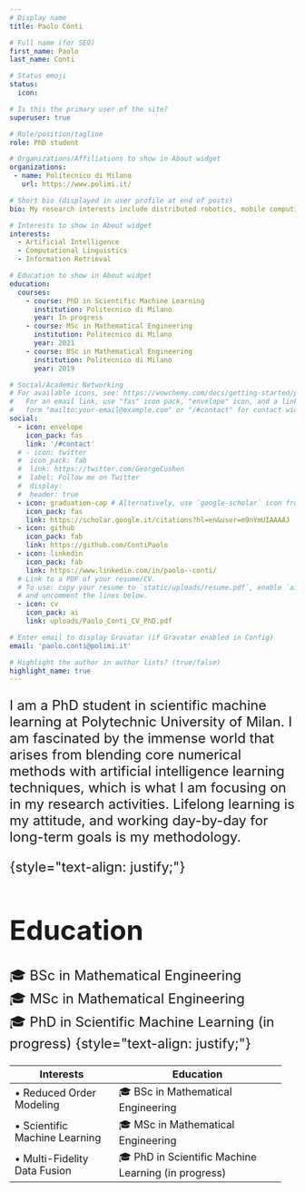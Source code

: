```yaml
---
# Display name
title: Paolo Conti

# Full name (for SEO)
first_name: Paolo
last_name: Conti

# Status emoji
status:
  icon:

# Is this the primary user of the site?
superuser: true

# Role/position/tagline
role: PhD student

# Organizations/Affiliations to show in About widget
organizations:
 - name: Politecnico di Milano
   url: https://www.polimi.it/

# Short bio (displayed in user profile at end of posts)
bio: My research interests include distributed robotics, mobile computing and programmable matter.

# Interests to show in About widget
interests:
  - Artificial Intelligence
  - Computational Linguistics
  - Information Retrieval

# Education to show in About widget
education:
  courses:
    - course: PhD in Scientific Machine Learning
      institution: Politecnico di Milano
      year: In progress
    - course: MSc in Mathematical Engineering
      institution: Politecnico di Milano
      year: 2021
    - course: BSc in Mathematical Engineering
      institution: Politecnico di Milano
      year: 2019

# Social/Academic Networking
# For available icons, see: https://wowchemy.com/docs/getting-started/page-builder/#icons
#   For an email link, use "fas" icon pack, "envelope" icon, and a link in the
#   form "mailto:your-email@example.com" or "/#contact" for contact widget.
social:
  - icon: envelope
    icon_pack: fas
    link: '/#contact'
  # - icon: twitter
  #  icon_pack: fab
  #  link: https://twitter.com/GeorgeCushen
  #  label: Follow me on Twitter
  #  display:
  #  header: true
  - icon: graduation-cap # Alternatively, use `google-scholar` icon from `ai` icon pack
    icon_pack: fas
    link: https://scholar.google.it/citations?hl=en&user=m9nYmUIAAAAJ
  - icon: github
    icon_pack: fab
    link: https://github.com/ContiPaolo
  - icon: linkedin
    icon_pack: fab
    link: https://www.linkedin.com/in/paolo--conti/
  # Link to a PDF of your resume/CV.
  # To use: copy your resume to `static/uploads/resume.pdf`, enable `ai` icons in `params.yaml`,
  # and uncomment the lines below.
  - icon: cv
    icon_pack: ai
    link: uploads/Paolo_Conti_CV_PhD.pdf

# Enter email to display Gravatar (if Gravatar enabled in Config)
email: 'paolo.conti@polimi.it'

# Highlight the author in author lists? (true/false)
highlight_name: true
---
```

<font size="5">

<p>I am a PhD student in scientific machine learning at Polytechnic University of Milan. I am fascinated by the immense world that arises from blending core numerical methods with artificial intelligence learning techniques, which is what I am focusing on in my research activities. Lifelong learning is my attitude, and working day-by-day for long-term goals is my methodology.</p>
{style="text-align: justify;"}

# Education  
&#127891; BSc in Mathematical Engineering   
&#127891; MSc in Mathematical Engineering  
&#127891; PhD in Scientific Machine Learning (in progress)
{style="text-align: justify;"}

<p><style>
table {
    width: 95%;
    font-size: 18px; /* Adjust the font size as per your preference */
}

td {
    text-align: left;
}

td:last-child {
    text-align: left;
}
</style></p>

| Interests                     | Education                                          |
| ----------------------------- | -------------------------------------------------- |
| &bull; Reduced Order Modeling | &#127891; BSc in Mathematical Engineering         |
| &bull; Scientific Machine Learning | &#127891; MSc in Mathematical Engineering       |
| &bull; Multi-Fidelity Data Fusion | &#127891; PhD in Scientific Machine Learning (in progress) |

</font>


